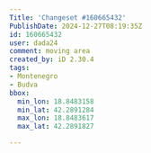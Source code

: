 ```yaml
---
Title: 'Changeset #160665432'
PublishDate: 2024-12-27T08:19:35Z
id: 160665432
user: dada24
comment: moving area
created_by: iD 2.30.4
tags:
- Montenegro
- Budva
bbox:
  min_lon: 18.8483158
  min_lat: 42.2891284
  max_lon: 18.8483617
  max_lat: 42.2891827

---
```


